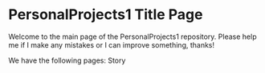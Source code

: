# PersonalProjects1 Title Page

Welcome to the main page of the PersonalProjects1 repository. Please help me if I make any mistakes or  I can improve something, thanks!

We have the following pages:
Story
